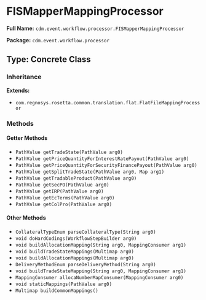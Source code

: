 # FISMapperMappingProcessor

**Full Name:** `cdm.event.workflow.processor.FISMapperMappingProcessor`

**Package:** `cdm.event.workflow.processor`

## Type: Concrete Class

### Inheritance

**Extends:**
- `com.regnosys.rosetta.common.translation.flat.FlatFileMappingProcessor`

### Methods

#### Getter Methods

- `PathValue getTradeState(PathValue arg0)`
- `PathValue getPriceQuantityForInterestRatePayout(PathValue arg0)`
- `PathValue getPriceQuantityForSecurityFinancePayout(PathValue arg0)`
- `PathValue getSplitTradeState(PathValue arg0, Map arg1)`
- `PathValue getTradableProduct(PathValue arg0)`
- `PathValue getSecPO(PathValue arg0)`
- `PathValue getIRP(PathValue arg0)`
- `PathValue getEcTerms(PathValue arg0)`
- `PathValue getColPro(PathValue arg0)`

#### Other Methods

- `CollateralTypeEnum parseCollateralType(String arg0)`
- `void doHardCodings(WorkflowStepBuilder arg0)`
- `void buildAllocationMapping(String arg0, MappingConsumer arg1)`
- `void buildTradeStateMappings(Multimap arg0)`
- `void buildAllocationMappings(Multimap arg0)`
- `DeliveryMethodEnum parseDeliveryMethod(String arg0)`
- `void buildTradeStateMapping(String arg0, MappingConsumer arg1)`
- `MappingConsumer allocaNumberMapConsumer(MappingConsumer arg0)`
- `void staticMappings(PathValue arg0)`
- `Multimap buildCommonMappings()`

